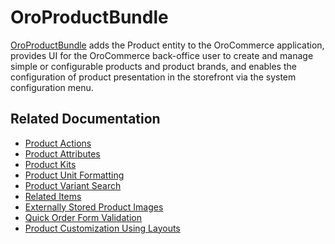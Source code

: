 <a id="bundle-docs-commerce-product-bundle"></a>

# OroProductBundle

<a href="https://github.com/oroinc/orocommerce/tree/master/src/Oro/Bundle/ProductBundle" target="_blank">OroProductBundle</a> adds the Product entity to the OroCommerce application, provides UI for the OroCommerce back-office user to create and manage simple or configurable products and product brands, and enables the configuration of product presentation in the storefront via the system configuration menu.

## Related Documentation

* [Product Actions](actions.md)
* [Product Attributes](product-attributes.md)
* [Product Kits](product-kits.md)
* [Product Unit Formatting](product-unit-formatting.md)
* [Product Variant Search](product-variant-search.md)
* [Related Items](related-items.md)
* [Externally Stored Product Images](external-product-images.md)
* [Quick Order Form Validation](quick-order-form-validation.md)
* [Product Customization Using Layouts](customize-products/index.md)

<!-- Frontend -->
